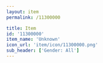 ```yaml
---
layout: item
permalink: /11300000

title: Item
id: '11300000'
item_name: 'Unknown'
icon_url: 'item/icon/11300000.png'
sub_header: ['Gender: All']
---
```

